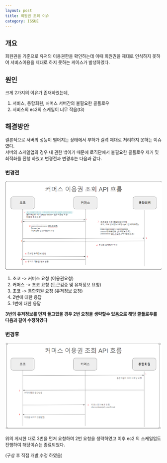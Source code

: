 ```yaml
---
layout: post
title: 회원권 조회 이슈
category: ISSUE
---
```


## 개요

회원권을 기준으로 유저의 이용권한을 확인하는데 이때 회원권을 제대로 인식하지 못하여 서비스이용을 제대로 하지 못하는 케이스가 발생하였다.

## 원인

크게 2가지의 이유가 존재하였는데,

1. 서비스, 통합회원, 처머스 서버간의 불필요한 콜플로우
2. 서비스의 ec2의 스케일이 너무 작음(t3)

## 해결방안

결론적으로 서버의 성능이 떨어지는 상태에서 부하가 걸려 제대로 처리하지 못하는 이슈였다.  
서버의 스케일업의 경우 내 권한 밖이기 때문에 로직단에서 불필요한 콜플로우 제거 및 최적화를 진행 하였고 변경전과 변경후는 다음과 같다.

### 변경전

![scrennsh](/public/img/20240513_185246.png)

1. 초코 -> 커머스 요청 (이용권요청)
2. 커머스 -> 초코 요청 (토큰검증 및 유저정보 요청)
3. 초코 -> 통합회원 요청 (유저정보 요청)
4. 2번에 대한 응답
5. 1번에 대한 응답

**3번의 유저정보를 먼저 들고있을 경우 2번 요청을 생략할수 있음으로 해당 콜플로우를 다음과 같이 수정하였다**

### 변경후

![scrennsh](/public/img/20240513_191028.png)

위의 게시한 대로 3번을 먼저 요청하여 2번 요청을 생략하였고 이후 ec2 의 스케일업도 진행하여 해당이슈는 종료되었다.

(구상 후 직접 개발,수정 하였음)
